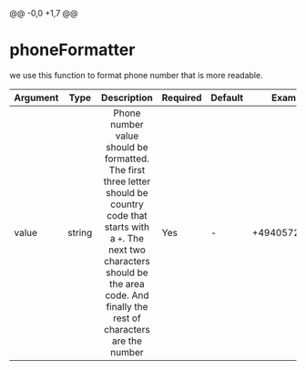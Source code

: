 @@ -0,0 +1,7 @@

# phoneFormatter

we use this function to format phone number that is more readable.

| Argument | Type   |                                                                                                   Description                                                                                                    | Required | Default | Example       |
| -------- | ------ | :--------------------------------------------------------------------------------------------------------------------------------------------------------------------------------------------------------------: | -------- | ------- | ------------- |
| value    | string | Phone number value should be formatted. The first three letter should be country code that starts with a `+`. The next two characters should be the area code. And finally the rest of characters are the number | Yes      | -       | +494057283299 |
